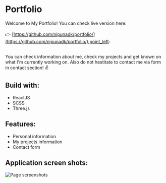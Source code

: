 # Portfolio

Welcome to My Portfolio! You can check live version here:<br /><br />
:point_right: [https://github.com/nipunadk/portfolio/](https://github.com/nipunadk/portfolio/):point_left: <br /><br />

You can check information about me, check my projects and get known on what I'm currently working on. Also do not hestitate to contact me via form in contact section! :v:


## Build with:

+ ReactJS
+ SCSS
+ Three.js

## Features:
+ Personal information
+ My projects information
+ Contact form

 ## Application screen shots:
 
 ![Page screenshots](https://raw.githubusercontent.com/PPrzebieda/portfolio/main/src/public/img/pprzebieda.github.io_portfolio_.png)
